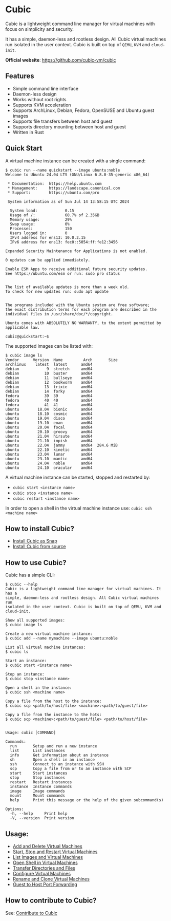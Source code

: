 # Cubic

Cubic is a lightweight command line manager for virtual machines with focus on simplicity and security.

It has a simple, daemon-less and rootless design. All Cubic virtual machines run isolated in the user context.
Cubic is built on top of `QEMU`, `KVM` and `cloud-init`.

**Official website**: https://github.com/cubic-vm/cubic

## Features

- Simple command line interface
- Daemon-less design
- Works without root rights
- Supports KVM acceleration
- Supports ArchLinux, Debian, Fedora, OpenSUSE and Ubuntu guest images
- Supports file transfers between host and guest
- Supports directory mounting between host and guest
- Written in Rust

## Quick Start

A virtual machine instance can be created with a single command:
```
$ cubic run --name quickstart --image ubuntu:noble
Welcome to Ubuntu 24.04 LTS (GNU/Linux 6.8.0-35-generic x86_64)

 * Documentation:  https://help.ubuntu.com
 * Management:     https://landscape.canonical.com
 * Support:        https://ubuntu.com/pro

 System information as of Sun Jul 14 13:58:15 UTC 2024

  System load:            0.15
  Usage of /:             60.7% of 2.35GB
  Memory usage:           29%
  Swap usage:             0%
  Processes:              150
  Users logged in:        0
  IPv4 address for ens13: 10.0.2.15
  IPv6 address for ens13: fec0::5054:ff:fe12:3456

Expanded Security Maintenance for Applications is not enabled.

0 updates can be applied immediately.

Enable ESM Apps to receive additional future security updates.
See https://ubuntu.com/esm or run: sudo pro status


The list of available updates is more than a week old.
To check for new updates run: sudo apt update


The programs included with the Ubuntu system are free software;
the exact distribution terms for each program are described in the
individual files in /usr/share/doc/*/copyright.

Ubuntu comes with ABSOLUTELY NO WARRANTY, to the extent permitted by
applicable law.

cubic@quickstart:~$
```

The supported images can be listed with:
```
$ cubic image ls
Vendor      Version  Name         Arch       Size
archlinux    latest  latest      amd64
debian            9  stretch     amd64
debian           10  buster      amd64
debian           11  bullseye    amd64
debian           12  bookworm    amd64
debian           13  trixie      amd64
debian           14  forky       amd64
fedora           39  39          amd64
fedora           40  40          amd64
fedora           41  41          amd64
ubuntu        18.04  bionic      amd64
ubuntu        18.10  cosmic      amd64
ubuntu        19.04  disco       amd64
ubuntu        19.10  eoan        amd64
ubuntu        20.04  focal       amd64
ubuntu        20.10  groovy      amd64
ubuntu        21.04  hirsute     amd64
ubuntu        21.10  impish      amd64
ubuntu        22.04  jammy       amd64  284.6 MiB
ubuntu        22.10  kinetic     amd64
ubuntu        23.04  lunar       amd64
ubuntu        23.10  mantic      amd64
ubuntu        24.04  noble       amd64
ubuntu        24.10  oracular    amd64
```

A virtual machine instance can be started, stopped and restarted by:
- `cubic start <instance name>`
- `cubic stop <instance name>`
- `cubic restart <instance name>`

In order to open a shell in the virtual machine instance use:
```cubic ssh <machine name>```

## How to install Cubic?
- [Install Cubic as Snap](docs/install/snap.md)
- [Install Cubic from source](docs/install/source.md)

## How to use Cubic?

Cubic has a simple CLI:
```
$ cubic --help
Cubic is a lightweight command line manager for virtual machines. It has a
simple, daemon-less and rootless design. All Cubic virtual machines run
isolated in the user context. Cubic is built on top of QEMU, KVM and cloud-init.

Show all supported images:
$ cubic image ls

Create a new virtual machine instance:
$ cubic add --name mymachine --image ubuntu:noble

List all virtual machine instances:
$ cubic ls

Start an instance:
$ cubic start <instance name>

Stop an instance:
$ cubic stop <instance name>

Open a shell in the instance:
$ cubic ssh <machine name>

Copy a file from the host to the instance:
$ cubic scp <path/to/host/file> <machine>:<path/to/guest/file>

Copy a file from the instance to the hots:
$ cubic scp <machine>:<path/to/guest/file> <path/to/host/file>


Usage: cubic [COMMAND]

Commands:
  run       Setup and run a new instance
  list      List instances
  info      Get information about an instance
  sh        Open a shell in an instance
  ssh       Connect to an instance with SSH
  scp       Copy a file from or to an instance with SCP
  start     Start instances
  stop      Stop instances
  restart   Restart instances
  instance  Instance commands
  image     Image commands
  mount     Mount commands
  help      Print this message or the help of the given subcommand(s)

Options:
  -h, --help     Print help
  -V, --version  Print version
```

## Usage:
- [Add and Delete Virtual Machines](docs/usage/add_delete.md)
- [Start, Stop and Restart Virtual Machines](docs/usage/start_stop.md)
- [List Images and Virtual Machines](docs/usage/list.md)
- [Open Shell in Virtual Machines](docs/usage/sh.md)
- [Transfer Directories and Files](docs/usage/copy_mount.md)
- [Configure Virtual Machines](docs/usage/configure.md)
- [Rename and Clone Virtual Machines](docs/usage/rename_clone.md)
- [Guest to Host Port Forwarding](docs/usage/hostfwd.md)

## How to contribute to Cubic?

See: [Contribute to Cubic](CONTRIBUTING.md)
